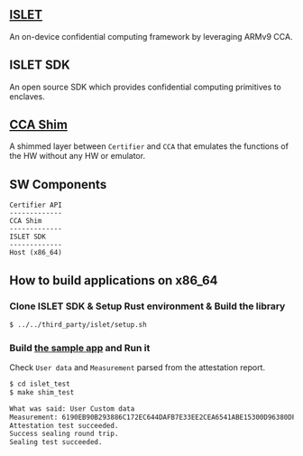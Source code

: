 ## [ISLET](https://github.com/Samsung/islet/)
An on-device confidential computing framework by leveraging ARMv9 CCA.

## ISLET SDK
An open source SDK which provides confidential computing primitives to enclaves.

## [CCA Shim](./cca_shim.cc)
A shimmed layer between `Certifier` and `CCA` that emulates the functions of the HW without any HW or emulator.

## SW Components
```
Certifier API
-------------
CCA Shim
-------------
ISLET SDK
-------------
Host (x86_64)
```

## How to build applications on x86_64
### Clone ISLET SDK & Setup Rust environment & Build the library
```sh
$ ../../third_party/islet/setup.sh
```

### Build [the sample app](./islet_test/shim_test.cc) and Run it
Check `User data` and `Measurement` parsed from the attestation report.

```sh
$ cd islet_test
$ make shim_test

What was said: User Custom data
Measurement: 6190EB90B293886C172EC644DAFB7E33EE2CEA6541ABE15300D96380DF525BF9
Attestation test succeeded.
Success sealing round trip.
Sealing test succeeded.
```
